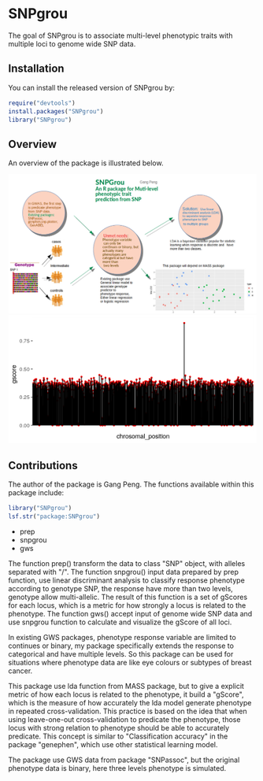 
# SNPgrou

<!-- badges: start -->
<!-- badges: end -->

The goal of SNPgrou is to associate multi-level phenotypic traits with multiple loci to genome wide SNP data. 

## Installation

You can install the released version of SNPgrou by:

``` r
require("devtools")
install.packages("SNPgrou")
library("SNPgrou")
```

## Overview
An overview of the package is illustrated below. 

![](./inst/extdata/PENG_G_A1.png) 
![](./inst/extdata/Rplot_GWS.png) 

## Contributions

The author of the package is Gang Peng. The functions available within this package include:

``` r
library("SNPgrou")
lsf.str("package:SNPgrou")
```
- prep
- snpgrou
- gws

The function prep() transform the data to class "SNP" object, with alleles separated with "/". The function snpgrou() input data prepared by prep function, use linear discriminant analysis to classify response phenotype according to genotype SNP, the response have more than two levels, genotype allow multi-allelic. The result of this function is a set of gScores for each locus, which is a metric for how strongly a locus is related to the phenotype. The function gws() accept input of genome wide SNP data and use snpgrou function to calculate and visualize the gScore of all loci.

In existing GWS packages, phenotype response variable are limited to continues or binary, my package specifically extends the response to categorical and have multiple levels. So this package can be used for situations where phenotype data are like eye colours or subtypes of breast cancer. 

This package use lda function from MASS package, but to give a explicit metric of how each locus is related to the phenotype, it build a "gScore", which is the measure of how accurately the lda model generate phenotype in repeated cross-validation. This practice is based on the idea that when using leave-one-out cross-validation to predicate the phenotype, those locus with strong relation to phenotype should be able to accurately predicate. This concept is similar to  "Classification accuracy" in the package "genephen", which use other statistical learning model.

The package use GWS data from package "SNPassoc", but the original phenotype data is binary, here three levels phenotype is simulated. 

